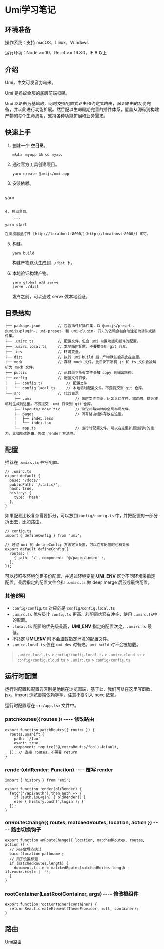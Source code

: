 # Umi学习笔记

## 环境准备
操作系统：支持 macOS，Linux，Windows

运行环境：Node >= 10，React >= 16.8.0，IE 8 以上

## 介绍
Umi，中文可发音为乌米。

Umi 是蚂蚁金服的底层前端框架。

Umi 以路由为基础的，同时支持配置式路由和约定式路由，保证路由的功能完备，并以此进行功能扩展。然后配以生命周期完善的插件体系，覆盖从源码到构建产物的每个生命周期，支持各种功能扩展和业务需求。

## 快速上手

1. 创建一个 **空目录**。

	```
	mkdir myapp && cd myapp
	```

2. 通过官方工具创建项目。

	```
	yarn create @umijs/umi-app
	```

3. 安装依赖。

	```
yarn
```

4. 启动项目。

	```
yarn start
```

	在浏览器里打开 [http://localhost:8000/](http://localhost:8000/) 即可。

5. 构建。

	```
	yarn build
	```

	构建产物默认生成到 `./dist` 下。

6. 本地验证构建产物。

	```
	yarn global add serve
	serve ./dist
	```

	发布之前，可以通过 serve 做本地验证。

## 目录结构

```
├── package.json		// 包含插件和插件集，以 @umijs/preset-、@umijs/plugin-、umi-preset- 和 umi-plugin- 开头的依赖会被自动注册为插件或插件集。
├── .umirc.ts			// 配置文件，包含 umi 内置功能和插件的配置。
├── .umirc.local.ts		// 本地临时配置，不要提交到 git 仓库。
├── .env				// 环境变量。
├── dist				// 执行 umi build 后，产物默认会存放在这里。
├── mock				// 存储 mock 文件，此目录下所有 js 和 ts 文件会被解析为 mock 文件。
├── public				// 此目录下所有文件会被 copy 到输出路径。
├── config				// 配置文件目录。
|   ├── config.ts			// 配置文件	
|   └── config.local.ts		// 本地临时配置文件。不要提交到 git 仓库。
└── src					// 代码目录
    ├── .umi					// 临时文件目录，比如入口文件、路由等，都会被临时生成到这里。不要提交 .umi 目录到 git 仓库。
    ├── layouts/index.tsx		// 约定式路由时的全局布局文件。
    ├── pages					// 所有路由组件存放在这里。
    |   ├── index.less
    |   └── index.tsx
    └── app.ts					// 运行时配置文件，可以在这里扩展运行时的能力，比如修改路由、修改 render 方法等。
```

## 配置

推荐在 `.umirc.ts` 中写配置。

```
// .umirc.ts
export default {
  base: '/docs/',
  publicPath: '/static/',
  hash: true,
  history: {
    type: 'hash',
  },
}
```

如果配置比较复杂需要拆分，可以放到 `config/config.ts` 中，并把配置的一部分拆出去，比如路由。

```
// config.ts
import { defineConfig } from 'umi';

// 通过 umi 的 defineConfig 方法定义配置，可以在写配置时也有提示
export default defineConfig({
  routes: [
    { path: '/', component: '@/pages/index' },
  ],
});
```

可以按照多环境创建多份配置，并通过环境变量 **UMI_ENV** 区分不同环境来指定配置。最后指定的配置文件会和 `.umirc.ts` 做 deep merge 后形成最终配置。

### 其他说明
- `config/config.ts` 对应的是 `config/config.local.ts`
- `.umirc.ts` 优先级比 `config.ts` 更高。若配置内容有冲突，使用 `.umirc.ts`中的配置。
- `.local.ts` 配置的优先级最高，**UMI_ENV** 指定的配置次之，`.umirc.ts` 最低。
- 不指定 **UMI_ENV** 时不会加载指定环境的配置文件。
- `.umirc.local.ts` 仅在 `umi dev` 时有效。`umi build` 时不会被加载。

> `.umirc.local.ts` > `config/config.local.ts` > `.umirc.cloud.ts` > `config/config.cloud.ts` > `.umirc.ts` > `config/config.ts`

## 运行时配置

运行时配置和配置的区别是他跑在浏览器端，基于此，我们可以在这里写函数、jsx、import 浏览器端依赖等等，注意不要引入 node 依赖。

运行时配置写在 `src/app.tsx` 文件中。

### patchRoutes({ routes }) ---- 修改路由
```
export function patchRoutes({ routes }) {
  routes.unshift({
    path: '/foo',
    exact: true,
    component: require('@/extraRoutes/foo').default,
  }); // 直接 routes，不需要 return
}
```

### render(oldRender: Function) ---- 覆写 render
```
import { history } from 'umi';

export function render(oldRender) {
  fetch('/api/auth').then(auth => {
    if (auth.isLogin) { oldRender() }
    else { history.push('/login'); }
  });
}
```

### onRouteChange({ routes, matchedRoutes, location, action }) ---- 路由切换钩子
```
export function onRouteChange({ location, matchedRoutes, routes, action }) {
  // 用于做埋点统计
  bacon(location.pathname);
  // 用于设置标题
  if (matchedRoutes.length) {
    document.title = matchedRoutes[matchedRoutes.length - 1].route.title || '';
  }
}
```

### rootContainer(LastRootContainer, args) ---- 修改根组件
```
export function rootContainer(container) {
  return React.createElement(ThemeProvider, null, container);
}
```

## 路由

[Umi路由](./Umi/Umi路由.md)